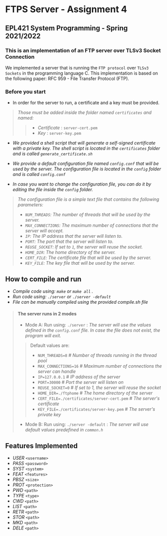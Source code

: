 # FTPS Server - Assignment 4
## EPL421 System Programming - Spring 2021/2022
### **This is an implementation of an FTP server over TLSv3 Socket Connection**

We implemented a server that is running the `FTP protocol` over `TLSv3 Sockets` in the programming language C. This implementation is based on the following paper:
RFC 959 - File Transfer Protocol (FTP).

### Before you start
- In order for the server to run, a certificate and a key must be provided.
  
> *Those must be added inside the folder named `certificates` and named:*
>> - _Certificate_ : `server-cert.pem`
>> - _Key_ : `server-key.pem `

- *We provided a shell script that will generate a self-signed certificate with a private key. The shell script is located in the `certificates` folder and is called `generate_certificate.sh`*

- *We provide a default configuration file named `config.conf` that will be used by the server. The configuration file is located in the `config` folder and is called `config.conf`*

- *In case you want to change the configuration file, you can do it by editing the file inside the `config` folder.*
> *The configuration file is a simple text file that contains the following parameters:*
> - *`NUM_THREADS`: The number of threads that will be used by the server.*
> - *`MAX_CONNECTIONS`: The maximum number of connections that the server will accept.*
> - *`IP`: The IP address that the server will listen to.*
> - *`PORT`: The port that the server will listen to.*
> - *`REUSE_SOCKET`: If set to `1`, the server will reuse the socket.*
> - *`HOME_DIR`: The home directory of the server.*
> - *`CERT_FILE`: The certificate file that will be used by the server.*
> - *`KEY_FILE`: The key file that will be used by the server.*

## How to compile and run

- *Compile code using: `make` or `make all` .*
- *Run code using: `./server` or `./server -default`*
- *File can be manually compiled using the provided compile.sh file*

>#### The server runs in 2 modes
>- Mode A: Run using: `./server` : _The server will use the values defined in the `config.conf` file. In case the file does not exist, the program will exit._
>>Default values are: 
>>- `NUM_THREADS=8` # _Number of threads running in the thread pool_
>>- `MAX_CONNECTIONS=16` # _Maximum number of connections the server can handle_
>>- `IP=127.0.0.1` # _IP address of the server_
>>- `PORT=30000` # _Port the server will listen on_
>>- `REUSE_SOCKET=0` # _If set to 1, the server will reuse the socket_
>>- `HOME_DIR=./ftphome` # _The home directory of the server_
>>- `CERT_FILE=./certificates/server-cert.pem` # _The server's certificate_
>>- `KEY_FILE=./certificates/server-key.pem` # _The server's private key_
>- Mode B: Run using: `./server -default` : _The server will use default values predefined in `common.h`_

## Features Implemented

- _USER_ `<username>`
- _PASS_ `<password>`
- _SYST_ `<system>`
- _FEAT_ `<features>`
- _PBSZ_ `<size>`
- _PROT_ `<protection>`
- _PWD_ `<path>`
- _TYPE_ `<type>`
- _CWD_ `<path>`
- _LIST_ `<path>`
- _RETR_ `<path>`
- _STOR_ `<path>`
- _MKD_ `<path>`
- _DELE_ `<path>`